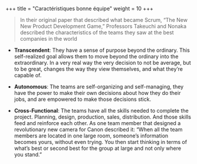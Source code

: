 +++
title = "Caractéristiques bonne équipe"
weight = 10
+++

> In their original paper that described what became Scrum, “The New New Product Development Game,” Professors Takeuchi and Nonaka described the characteristics of the teams they saw at the best companies in the world

- **Transcendent**: They have a sense of purpose beyond the ordinary. This self-realized goal allows them to move beyond the ordinary into the extraordinary. In a very real way the very decision to not be average, but to be great, changes the way they view themselves, and what they’re capable of.

- **Autonomous**: The teams are self-organizing and self-managing, they have the power to make their own decisions about how they do their jobs, and are empowered to make those decisions stick.

- **Cross-Functional**: The teams have all the skills needed to complete the project. Planning, design, production, sales, distribution. And those skills feed and reinforce each other. As one team member that designed a revolutionary new camera for Canon described it: “When all the team members are located in one large room, someone’s information becomes yours, without even trying. You then start thinking in terms of what’s best or second best for the group at large and not only where you stand.”
